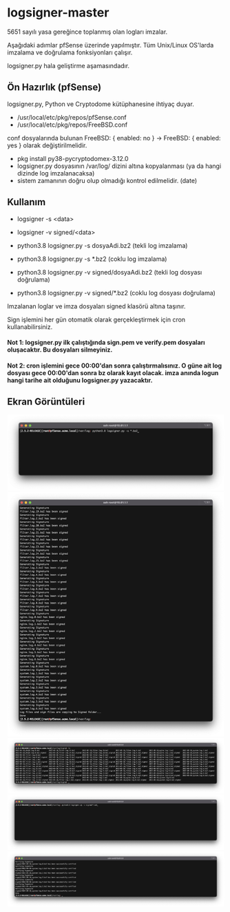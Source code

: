 # logsigner-master
5651 sayılı yasa gereğince toplanmış olan logları imzalar. 

Aşağıdaki adımlar pfSense üzerinde yapılmıştır. Tüm Unix/Linux OS'larda imzalama ve doğrulama fonksiyonları çalışır.

logsigner.py hala geliştirme aşamasındadır. 

## Ön Hazırlık (pfSense)

logsigner.py, Python ve Cryptodome kütüphanesine ihtiyaç duyar.
  - /usr/local/etc/pkg/repos/pfSense.conf
  - /usr/local/etc/pkg/repos/FreeBSD.conf
  
 conf dosyalarında bulunan FreeBSD: { enabled: no } -> FreeBSD: { enabled: yes } olarak değiştirilmelidir.
 
  - pkg install py38-pycryptodomex-3.12.0
  - logsigner.py dosyasının /var/log/ dizini altına kopyalanması (ya da hangi dizinde log imzalanacaksa)
  - sistem zamanının doğru olup olmadığı kontrol edilmelidir. (date)

## Kullanım

 - logsigner -s  \<data>
  
 - logsigner -v  signed/\<data>

 - python3.8 logsigner.py -s dosyaAdi.bz2 (tekli log imzalama)
  
 - python3.8 logsigner.py -s \*.bz2 (coklu log imzalama)
  
 - python3.8 logsigner.py -v signed/dosyaAdi.bz2 (tekli log dosyası doğrulama) 
  
 - python3.8 logsigner.py -v signed/\*.bz2 (coklu log dosyası doğrulama)
 
 
 Imzalanan loglar ve imza dosyaları signed klasörü altına taşınır.
 
 Sign işlemini her gün otomatik olarak gerçekleştirmek için cron kullanabilirsiniz.
 
 #### Not 1: logsigner.py ilk çalıştığında sign.pem ve verify.pem dosyaları oluşacaktır. Bu dosyaları silmeyiniz.
 
 #### Not 2: cron işlemini gece 00:00'dan sonra çalıştırmalısınız. O güne ait log dosyası gece 00:00'dan sonra bz olarak kayıt olacak. imza anında logun hangi tarihe ait olduğunu logsigner.py yazacaktır.

## Ekran Görüntüleri

![alt text](https://github.com/kurtserdar/logsigner-master/blob/main/1.png?raw=true)
![alt text](https://github.com/kurtserdar/logsigner-master/blob/main/2.png?raw=true)
![alt text](https://github.com/kurtserdar/logsigner-master/blob/main/3.png?raw=true)
![alt text](https://github.com/kurtserdar/logsigner-master/blob/main/4.png?raw=true)
![alt text](https://github.com/kurtserdar/logsigner-master/blob/main/5.png?raw=true)


